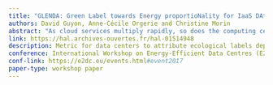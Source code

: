 ```yaml
---
title: "GLENDA: Green Label towards Energy proportioNality for IaaS DAta centers"
authors: David Guyon, Anne-Cécile Orgerie and Christine Morin
abstract: "As cloud services multiply rapidly, so does the computing centers dedicated to them, and consequently their power consumption. Although this consumption is hampering data centers' expansion, these infrastructures have not yet reached energy proportionality, thus wasting significant amounts of energy. Numerous energy metrics have been propose as incentives towards greener infrastructures, but none of them currently gives direct insights about the energy proportionality and green energy usage of data centers. In this paper, we propose GLENDA: a Green Label towards Energy proportioNality for IaaS DAta centers. We validate our metric by using traces from real infrastructures, and show that our label gets a better grade when increasing energy efficiency, increasing utilization rates, and using distributed renewable generation. We expect this new metric to become a useful reference for Cloud providers towards green data centers."
link: https://hal.archives-ouvertes.fr/hal-01514948
description: Metric for data centers to attribute ecological labels depending on infrastructure and energy criteria
conference: International Workshop on Energy-Efficient Data Centres (E2DC, in conjunction with ACM e-Energy), Hong Kong, China.
conf-link: https://e2dc.eu/events.html#event2017
paper-type: workshop paper 
---
```


